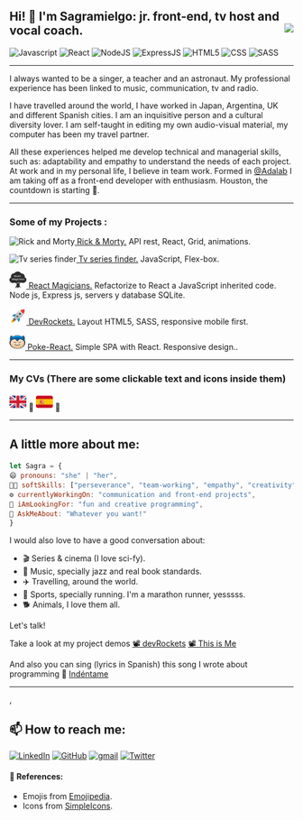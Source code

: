 ## Hi! 👋 I'm Sagramielgo: jr. front-end, tv host and vocal coach. <a href="https://twitter.com/sagramielgo"><img src="https://img.shields.io/twitter/follow/sagramielgo.svg?style=social" align="right"/></a>

![Javascript](https://img.shields.io/badge/-JavaScript-%234254a5?logo=javascript&logoColor=white)
![React](https://img.shields.io/badge/-React-%234254a5?logo=react&logoColor=white)
![NodeJS](https://img.shields.io/badge/Node.js-%234254a5?logo=node.js&logoColor=white)
![ExpressJS](https://img.shields.io/badge/Express.js-%234254a5)
![HTML5](https://img.shields.io/badge/HTML5-%234254a5?logo=html5&logoColor=white)
![CSS](https://img.shields.io/badge/CSS3-%234254a5?logo=css3&logoColor=white)
![SASS](https://img.shields.io/badge/SASS-%234254a5?logo=SASS&logoColor=white)

<hr/>

I always wanted to be a singer, a teacher and an astronaut.
My professional experience has been linked to music, communication, tv and radio.

I have travelled around the world, I have worked in Japan, Argentina, UK and different Spanish cities. I am an inquisitive person and a cultural diversity lover.
I am self-taught in editing my own audio-visual material, my computer has been my travel partner.

All these experiences helped me develop technical and managerial skills, such as: adaptability and empathy to understand the needs of each project. At work and in my personal life, I believe in team work.
Formed in [@Adalab](https://github.com/Adalab) I am taking off as a front-end developer with enthusiasm.
Houston, the countdown is starting 🚀.

<hr/>
<h3> Some of my Projects :</h3>
  
  
<img src="https://img.icons8.com/color/48/000000/rick-sanchez.png" alt="Rick and Morty" height="30" width="30"/><a href="https://sagramielgo.github.io/characters-finder-rick-and-morty-Sagramielgo/">  Rick & Morty.</a> API rest, React, Grid, animations.

<img src="https://img.icons8.com/plasticine/100/000000/retro-tv.png" alt="Tv series finder" height="30" width="30"/><a href="https://sagramielgo.github.io/tvseries-finder-Sagramielgo/"> Tv series finder.</a> JavaScript, Flex-box.

<img src="./images/tree-logo.png" alt="React Magicians" height="30" width="30"/><a href="https://sagramielgo-react-magicians.herokuapp.com/"> React Magicians.</a> Refactorize to React a JavaScript inherited code.
Node js, Express js, servers y database SQLite.

<img src="./images/rocket.png" alt="DevRockets" height="30" width="30"/><a href="https://sagramielgo.github.io/sagramielgo-dev-rockets"> DevRockets.</a> Layout HTML5, SASS, responsive mobile first.

<img src="./images/pokemon.png" alt="DevRockets" height="28" width="28"/><a href="https://sagramielgo.github.io/spa-con-react-Sagramielgo/"> Poke-React.</a> Simple SPA with React. Responsive design..

<hr/>
<h3> My CVs (There are some clickable text and icons inside them)</h3>

[<img witdh="50" height="30" src="./images/english.png">](https://www.canva.com/design/DAEaU8W_i84/qZWsi-I_RYcK2CYh-fXd8w/view?utm_content=DAEaU8W_i84&utm_campaign=designshare&utm_medium=link&utm_source=sharebutton) 🔗
[<img witdh="50" height="30" margin-left="30" src="./images/Spain.png">](https://www.canva.com/design/DAEZ2Mtwndk/uHBzisZEzudrN5JEoOykcw/view?utm_content=DAEZ2Mtwndk&utm_campaign=designshare&utm_medium=link&utm_source=sharebutton) 🔗

<hr/>

## A little more about me:

```javascript
let Sagra = {
😄 pronouns: "she" | "her",
🤹🏼 softSkills: ["perseverance", "team-working", "empathy", "creativity", "adaptability" ],
⚙️ currentlyWorkingOn: "communication and front-end projects",
🚧 iAmLookingFor: "fun and creative programming",
💬 AskMeAbout: "Whatever you want!"
}
```

I would also love to have a good conversation about:

- 🎬 Series & cinema (I love sci-fy).
- 🎸 Music, specially jazz and real book standards.
- ✈️ Travelling, around the world.
- 🏅 Sports, specially running. I'm a marathon runner, yesssss.
- 🐕 Animals, I love them all.

Let's talk!

Take a look at my project demos [📽️ devRockets](https://www.youtube.com/watch?v=pdzEJnlMqdA) [📽️ This is Me](https://www.youtube.com/watch?v=SfTgr9eAIKc)

And also you can sing (lyrics in Spanish) this song I wrote about programming 🎵 [Indéntame](https://www.youtube.com/watch?v=gmcnZGeIjNk&t=2s)

<hr/>
<!-- ⚡ Fun fact: ... ,
🌱 I’m currently learning:
👯 I’m looking to collaborate on ... ,
🤔 I’m looking for help with ...  -->,

## 📫 How to reach me:

<a href="https://www.linkedin.com/in/sagramielgo/"><img img alt="LinkedIn" src="https://img.shields.io/badge/linkedin-0e76a8.svg?&style=for-the-badge&logo=linkedin&logoColor=white" /></a>
<a href="https://github.com/sagramielgo"><img alt="GitHub" src="https://img.shields.io/badge/GitHub-2f363d.svg?&style=for-the-badge&logo=Github&logoColor=white" /></a>
<a href="mailto:sagramielgo@gmail.com"><img alt="gmail" src="https://img.shields.io/badge/gmail-red.svg?&style=for-the-badge&logo=gmail&logoColor=white" /></a>
<a href="https://twitter.com/sagramielgo"><img alt="Twitter" src="https://img.shields.io/badge/twitter-%231DA1F2.svg?&style=for-the-badge&logo=twitter&logoColor=white" /></a>

#### 📑 References:

- Emojis from [Emojipedia](https://emojipedia.org/).
- Icons from [SimpleIcons](https://simpleicons.org/).

<!-- [If you liked this ✨ _special_ ✨ repository, please do not forget to star it.](url)-->
